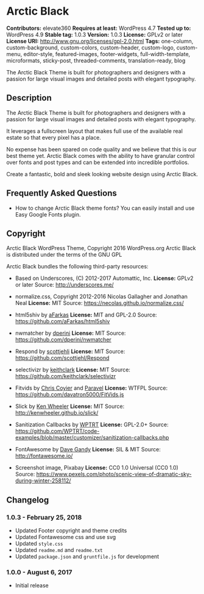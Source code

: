 # Arctic Black

**Contributors:** elevate360
**Requires at least:** WordPress 4.7
**Tested up to:** WordPress 4.9
**Stable tag:** 1.0.3
**Version:** 1.0.3
**License:** GPLv2 or later
**License URI:** http://www.gnu.org/licenses/gpl-2.0.html
**Tags:** one-column, custom-background, custom-colors, custom-header, custom-logo, custom-menu, editor-style, featured-images, footer-widgets, full-width-template, microformats, sticky-post, threaded-comments, translation-ready, blog

The Arctic Black Theme is built for photographers and designers with a passion for large visual images and detailed posts with elegant typography.

## Description

The Arctic Black Theme is built for photographers and designers with a passion for large visual images and detailed posts with elegant typography.

It leverages a fullscreen layout that makes full use of the available real estate so that every pixel has a place.

No expense has been spared on code quality and we believe that this is our best theme yet.
Arctic Black comes with the ability to have granular control over fonts and post types and can be extended into incredible portfolios.

Create a fantastic, bold and sleek looking website design using Arctic Black.


## Frequently Asked Questions

- How to change Arctic Black theme fonts?
You can easily install and use Easy Google Fonts plugin.

## Copyright

Arctic Black WordPress Theme, Copyright 2016 WordPress.org
Arctic Black is distributed under the terms of the GNU GPL

Arctic Black bundles the following third-party resources:

- Based on Underscores, (C) 2012-2017 Automattic, Inc.
**License:** GPLv2 or later
Source: http://underscores.me/

- normalize.css, Copyright 2012-2016 Nicolas Gallagher and Jonathan Neal
**License:** MIT
Source: https://necolas.github.io/normalize.css/

- html5shiv by [aFarkas](https://github.com/aFarkas)
**License:** MIT and GPL-2.0
Source: https://github.com/aFarkas/html5shiv

- nwmatcher by [dperini](https://github.com/dperini)
**License:** MIT
Source: https://github.com/dperini/nwmatcher

- Respond by [scottjehli](https://github.com/scottjehli)
**License:** MIT
Source: https://github.com/scottjehl/Respond

- selectivizr by [keithclark](https://github.com/keithclark)
**License:** MIT
Source: https://github.com/keithclark/selectivizr

- Fitvids by [Chris Coyier](http://chriscoyier.net/) and [Paravel](http://paravelinc.com/)
**License:** WTFPL
Source: https://github.com/davatron5000/FitVids.js

- Slick by [Ken Wheeler](https://github.com/kenwheeler)
**License:** MIT
Source: http://kenwheeler.github.io/slick/

- Sanitization Callbacks by [WPTRT](https://github.com/WPTRT)
**License:** GPL-2.0+
Source: https://github.com/WPTRT/code-examples/blob/master/customizer/sanitization-callbacks.php

- FontAwesome by [Dave Gandy](http://twitter.com/davegandy)
**License:** SIL & MIT
Source: http://fontawesome.io/

- Screenshot image, Pixabay
**License:** CC0 1.0 Universal (CC0 1.0)
Source: https://www.pexels.com/photo/scenic-view-of-dramatic-sky-during-winter-258112/

## Changelog

### 1.0.3 - February 25, 2018
* Updated Footer copyright and theme credits
* Updated Fontawesome css and use svg
* Updated `style.css`
* Updated `readme.md` and `readme.txt`
* Updated `package.json` and `gruntfile.js` for development

### 1.0.0 - August 6, 2017
* Initial release
